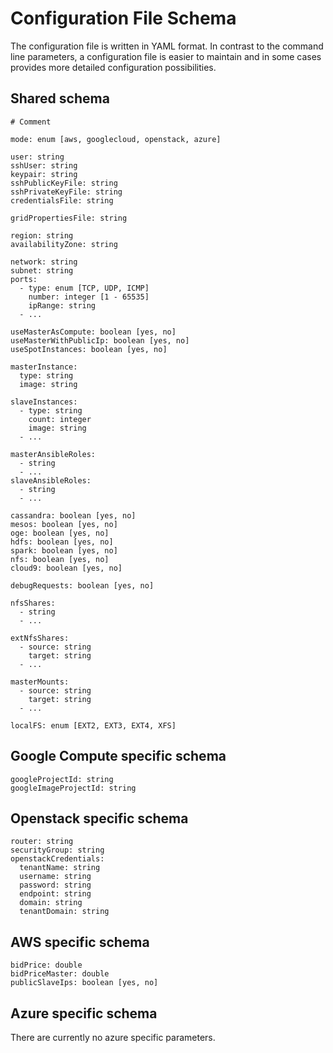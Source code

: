 # Configuration File Schema
The configuration file is written in YAML format. In contrast to the command line
parameters, a configuration file is easier to maintain and in some cases provides
more detailed configuration possibilities.

## Shared schema
```
# Comment

mode: enum [aws, googlecloud, openstack, azure]

user: string
sshUser: string
keypair: string
sshPublicKeyFile: string
sshPrivateKeyFile: string
credentialsFile: string

gridPropertiesFile: string

region: string
availabilityZone: string

network: string
subnet: string
ports:
  - type: enum [TCP, UDP, ICMP]
    number: integer [1 - 65535]
    ipRange: string
  - ...

useMasterAsCompute: boolean [yes, no]
useMasterWithPublicIp: boolean [yes, no]
useSpotInstances: boolean [yes, no]

masterInstance:
  type: string
  image: string

slaveInstances:
  - type: string
    count: integer
    image: string
  - ...

masterAnsibleRoles:
  - string
  - ...
slaveAnsibleRoles:
  - string
  - ...

cassandra: boolean [yes, no]
mesos: boolean [yes, no]
oge: boolean [yes, no]
hdfs: boolean [yes, no]
spark: boolean [yes, no]
nfs: boolean [yes, no]
cloud9: boolean [yes, no]

debugRequests: boolean [yes, no]

nfsShares:
  - string
  - ...

extNfsShares:
  - source: string
    target: string
  - ...

masterMounts:
  - source: string
    target: string
  - ...

localFS: enum [EXT2, EXT3, EXT4, XFS]
```

## Google Compute specific schema
```
googleProjectId: string
googleImageProjectId: string
```

## Openstack specific schema
```
router: string
securityGroup: string
openstackCredentials:
  tenantName: string
  username: string
  password: string
  endpoint: string
  domain: string
  tenantDomain: string
```

## AWS specific schema
```
bidPrice: double
bidPriceMaster: double
publicSlaveIps: boolean [yes, no]
```

## Azure specific schema
There are currently no azure specific parameters.